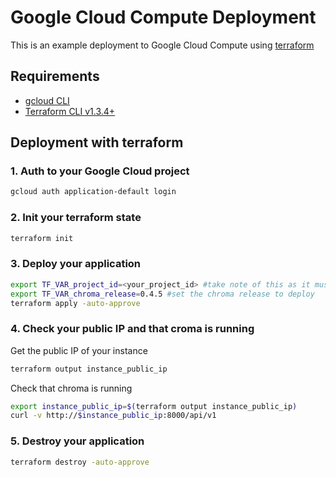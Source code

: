 # Google Cloud Compute Deployment

This is an example deployment to Google Cloud Compute using [terraform](https://www.terraform.io/)

## Requirements
- [gcloud CLI](https://cloud.google.com/sdk/gcloud)
- [Terraform CLI v1.3.4+](https://developer.hashicorp.com/terraform/tutorials/gcp-get-started/install-cli)

## Deployment with terraform

### 1. Auth to your Google Cloud project
```bash
gcloud auth application-default login
```

### 2. Init your terraform state
```bash
terraform init
```

### 3. Deploy your application
```bash
export TF_VAR_project_id=<your_project_id> #take note of this as it must be present in all of the subsequent steps
export TF_VAR_chroma_release=0.4.5 #set the chroma release to deploy
terraform apply -auto-approve
```

### 4. Check your public IP and that croma is running

Get the public IP of your instance

```bash
terraform output instance_public_ip
```

Check that chroma is running
```bash
export instance_public_ip=$(terraform output instance_public_ip)
curl -v http://$instance_public_ip:8000/api/v1
```

### 5. Destroy your application
```bash
terraform destroy -auto-approve
```
